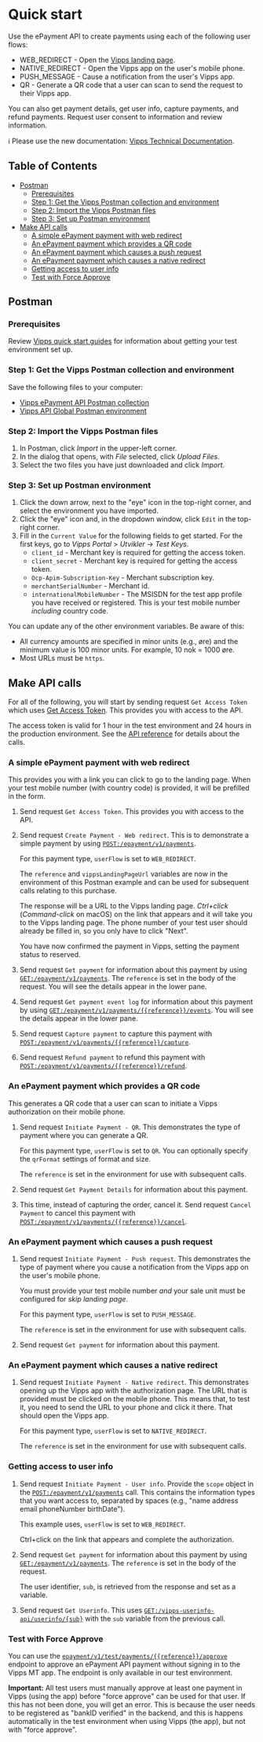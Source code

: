 <!-- START_METADATA
---
title: Quick start
sidebar_position: 10
draft: true
---
END_METADATA -->

# Quick start

Use the ePayment API to create payments using each of the following user flows:

* WEB_REDIRECT - Open the [Vipps landing page](https://vippsas.github.io/vipps-developer-docs/docs/vipps-developers/common-topics/vipps-landing-page).
* NATIVE_REDIRECT - Open the Vipps app on the user's mobile phone.
* PUSH_MESSAGE - Cause a notification from the user's Vipps app.
* QR - Generate a QR code that a user can scan to send the request to their Vipps app.

You can also get payment details, get user info, capture payments, and refund payments.
Request user consent to information and review information.

<!-- START_COMMENT -->

ℹ️ Please use the new documentation:
[Vipps Technical Documentation](https://vippsas.github.io/vipps-developer-docs/).

## Table of Contents

* [Postman](#postman)
  * [Prerequisites](#prerequisites)
  * [Step 1: Get the Vipps Postman collection and environment](#step-1-get-the-vipps-postman-collection-and-environment)
  * [Step 2: Import the Vipps Postman files](#step-2-import-the-vipps-postman-files)
  * [Step 3: Set up Postman environment](#step-3-set-up-postman-environment)
* [Make API calls](#make-api-calls)
  * [A simple ePayment payment with web redirect](#a-simple-epayment-payment-with-web-redirect)
  * [An ePayment payment which provides a QR code](#an-epayment-payment-which-provides-a-qr-code)
  * [An ePayment payment which causes a push request](#an-epayment-payment-which-causes-a-push-request)
  * [An ePayment payment which causes a native redirect](#an-epayment-payment-which-causes-a-native-redirect)
  * [Getting access to user info](#getting-access-to-user-info)
  * [Test with Force Approve](#test-with-force-approve)

<!-- END_COMMENT -->

## Postman

### Prerequisites

Review
[Vipps quick start guides](https://vippsas.github.io/vipps-developer-docs/docs/vipps-developers/quick-start-guides) for information about getting your test environment set up.

### Step 1: Get the Vipps Postman collection and environment

Save the following files to your computer:

* [Vipps ePayment API Postman collection](tools/vipps-epayment-api-postman-collection.json)
* [Vipps API Global Postman environment](https://raw.githubusercontent.com/vippsas/vipps-developers/master/tools/vipps-api-global-postman-environment.json)

### Step 2: Import the Vipps Postman files

1. In Postman, click *Import* in the upper-left corner.
1. In the dialog that opens, with *File* selected, click *Upload Files*.
1. Select the two files you have just downloaded and click *Import*.

### Step 3: Set up Postman environment

1. Click the down arrow, next to the "eye" icon in the top-right corner, and select the environment you have imported.
2. Click the "eye" icon and, in the dropdown window, click `Edit` in the top-right corner.
3. Fill in the `Current Value` for the following fields to get started.
   For the first keys, go to *Vipps Portal* > *Utvikler* ->  *Test Keys*.
   * `client_id` - Merchant key is required for getting the access token.
   * `client_secret` - Merchant key is required for getting the access token.
   * `Ocp-Apim-Subscription-Key` - Merchant subscription key.
   * `merchantSerialNumber` - Merchant id.
   * `internationalMobileNumber` - The MSISDN for the test app profile you have received or registered. This is your test mobile number *including* country code.

You can update any of the other environment variables. Be aware of this:

* All currency amounts are specified in minor units (e.g., øre) and the minimum value is 100 minor units. For example, 10 nok = 1000 øre.
* Most URLs must be `https`.

## Make API calls

For all of the following, you will start by sending request `Get Access Token` which uses
[Get Access Token][access-token-endpoint].
This provides you with access to the API.

The access token is valid for 1 hour in the test environment
and 24 hours in the production environment.
See the
[API reference][epayment-api-reference-url]
for details about the calls.

### A simple ePayment payment with web redirect

This provides you with a link you can click to go to the landing page. When your test mobile number (with country code)
is provided, it will be prefilled in the form.

1. Send request `Get Access Token`. This provides you with access to the API.

1. Send request `Create Payment - Web redirect`. This is to demonstrate a simple payment by using
   [`POST:/epayment/v1/payments`][create-payment-endpoint].

   For this payment type, `userFlow` is set to `WEB_REDIRECT`.

   The `reference` and `vippsLandingPageUrl` variables are now in the environment
   of this Postman example and can be used for subsequent calls relating to this purchase.

   The response will be a URL to the Vipps landing page.
   *Ctrl+click* (*Command-click* on macOS) on the link that appears and it will take
   you to the Vipps landing page.
   The phone number of your test user should already be filled in, so you only have to click "Next".

   You have now confirmed the payment in Vipps, setting the payment status to reserved.

1. Send request `Get payment` for information about this payment by using
   [`GET:/epayment/v1/payments`][get-payment-endpoint].
   The `reference` is set in the body of the request. You will see the details appear in the lower pane.

1. Send request `Get payment event log` for information about this payment by using
   [`GET:/epayment/v1/payments/{{reference}}/events`][get-payment-event-log-endpoint].
   You will see the details appear in the lower pane.

1. Send request `Capture payment` to capture this payment with
   [`POST:/epayment/v1/payments/{{reference}}/capture`][capture-payment-endpoint].

1. Send request `Refund payment` to refund this payment with
   [`POST:/epayment/v1/payments/{{reference}}/refund`][refund-payment-endpoint].

### An ePayment payment which provides a QR code

This generates a QR code that a user can scan to initiate a Vipps authorization on their mobile phone.

1. Send request `Initiate Payment - QR`. This demonstrates the type
   of payment where you can generate a QR.

   For this payment type, `userFlow` is set to `QR`.
   You can optionally specify the `qrFormat` settings of format and size.

   The `reference` is set in the environment for use with subsequent calls.

2. Send request `Get Payment Details` for information about this payment.

3. This time, instead of capturing the order, cancel it. Send request `Cancel Payment`
   to cancel this payment with
   [`POST:/epayment/v1/payments/{{reference}}/cancel`][cancel-payment-endpoint].

### An ePayment payment which causes a push request

1. Send request `Initiate Payment - Push request`. This demonstrates the type
   of payment where you cause a notification from the Vipps app on the user's mobile phone.

   You must provide your test mobile number *and*
   your sale unit must be configured for *skip landing page*.

   For this payment type, `userFlow` is set to `PUSH_MESSAGE`.

   The `reference` is set in the environment for use with subsequent calls.

1. Send request `Get payment` for information about this payment.

### An ePayment payment which causes a native redirect

1. Send request `Initiate Payment - Native redirect`. This demonstrates opening up the
   Vipps app with the authorization page. The URL that is provided must be clicked on the mobile phone.
   This means that, to test it, you need to send the URL to your phone and click it there.
   That should open the Vipps app.

   For this payment type, `userFlow` is set to `NATIVE_REDIRECT`.

   The `reference` is set in the environment for use with subsequent calls.


### Getting access to user info

1. Send request `Initiate Payment - User info`. Provide the `scope` object in the
   [`POST:/epayment/v1/payments`][create-payment-endpoint]
   call. This contains the information types that you want access to, separated
   by spaces (e.g., "name address email phoneNumber birthDate").

   This example uses, `userFlow` is set to `WEB_REDIRECT`.

   Ctrl+click on the link that appears and complete the authorization.

1. Send request `Get payment` for information about this payment by using
   [`GET:/epayment/v1/payments`][get-payment-endpoint].
   The `reference` is set in the body of the request.

   The user identifier, `sub`, is retrieved from the response and set as a variable.

1. Send request `Get Userinfo`. This uses
   [`GET:/vipps-userinfo-api/userinfo/{sub}`][get-user-info-endpoint]
   with the `sub` variable from the previous call.


### Test with Force Approve

You can use the
[`epayment/v1/test/payments/{{reference}}/approve`][force-approve-endpoint]
endpoint
to approve an ePayment API payment without signing in to the Vipps MT app.
The endpoint is only available in our test environment.

**Important:** All test users must manually approve at least one payment in
Vipps (using the app) before "force approve" can be used for that user.
If this has not been done, you will get an error.
This is because the user needs to be registered as
"bankID verified" in the backend, and this is happens automatically in
the test environment when using Vipps (the app), but not with "force approve".



[epayment-api-reference-url]: https://vippsas.github.io/vipps-developer-docs/api/epayment
[create-payment-endpoint]: https://vippsas.github.io/vipps-developer-docs/api/epayment#tag/CreatePayments/operation/createPayment
[get-payment-endpoint]: https://vippsas.github.io/vipps-developer-docs/api/epayment#tag/QueryPayments/operation/getPayment
[get-payment-event-log-endpoint]: https://vippsas.github.io/vipps-developer-docs/api/epayment#tag/QueryPayments/operation/getPaymentEventLog
[cancel-payment-endpoint]: https://vippsas.github.io/vipps-developer-docs/api/epayment#tag/AdjustPayments/operation/cancelPayment
[capture-payment-endpoint]: https://vippsas.github.io/vipps-developer-docs/api/epayment#tag/AdjustPayments/operation/capturePayment
[refund-payment-endpoint]: https://vippsas.github.io/vipps-developer-docs/api/epayment#tag/AdjustPayments/operation/refundPayment
[adjust-authorization-endpoint]: https://vippsas.github.io/vipps-developer-docs/api/epayment#tag/AdjustPayments/operation/adjustAuthorization
[force-approve-endpoint]: https://vippsas.github.io/vipps-developer-docs/api/epayment#tag/ForceApprove/operation/forceApprove
[get-user-info-endpoint]: https://vippsas.github.io/vipps-developer-docs/api/ecom#tag/Vipps-Userinfo-API/operation/getUserinfo
[access-token-endpoint]: https://vippsas.github.io/vipps-developer-docs/api/ecom#tag/Authorization-Service/operation/fetchAuthorizationTokenUsingPost
[portal-url]: https://portal.vipps.no